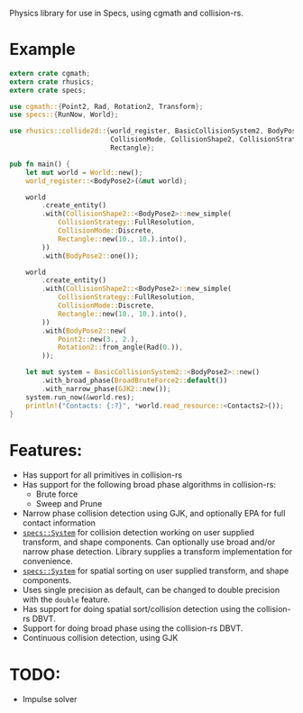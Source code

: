 Physics library for use in Specs, using cgmath and collision-rs.

# Example

```rust
extern crate cgmath;
extern crate rhusics;
extern crate specs;

use cgmath::{Point2, Rad, Rotation2, Transform};
use specs::{RunNow, World};

use rhusics::collide2d::{world_register, BasicCollisionSystem2, BodyPose2, BroadBruteForce2,
                         CollisionMode, CollisionShape2, CollisionStrategy, Contacts2, GJK2,
                         Rectangle};

pub fn main() {
    let mut world = World::new();
    world_register::<BodyPose2>(&mut world);

    world
        .create_entity()
        .with(CollisionShape2::<BodyPose2>::new_simple(
            CollisionStrategy::FullResolution,
            CollisionMode::Discrete,
            Rectangle::new(10., 10.).into(),
        ))
        .with(BodyPose2::one());

    world
        .create_entity()
        .with(CollisionShape2::<BodyPose2>::new_simple(
            CollisionStrategy::FullResolution,
            CollisionMode::Discrete,
            Rectangle::new(10., 10.).into(),
        ))
        .with(BodyPose2::new(
            Point2::new(3., 2.),
            Rotation2::from_angle(Rad(0.)),
        ));

    let mut system = BasicCollisionSystem2::<BodyPose2>::new()
        .with_broad_phase(BroadBruteForce2::default())
        .with_narrow_phase(GJK2::new());
    system.run_now(&world.res);
    println!("Contacts: {:?}", *world.read_resource::<Contacts2>());
}
```

# Features:

* Has support for all primitives in collision-rs
* Has support for the following broad phase algorithms in collision-rs:
  * Brute force
  * Sweep and Prune
* Narrow phase collision detection using GJK, and optionally EPA for full contact information
* [`specs::System`](https://docs.rs/specs/0.9.5/specs/trait.System.html) for collision
  detection working on user supplied transform, and shape components.
  Can optionally use broad and/or narrow phase detection.
  Library supplies a transform implementation for convenience.
* [`specs::System`](https://docs.rs/specs/0.9.5/specs/trait.System.html) for spatial
  sorting on user supplied transform, and shape components.
* Uses single precision as default, can be changed to double precision with the `double`
  feature.
* Has support for doing spatial sort/collision detection using the collision-rs DBVT.
* Support for doing broad phase using the collision-rs DBVT.
* Continuous collision detection, using GJK

# TODO:

* Impulse solver
